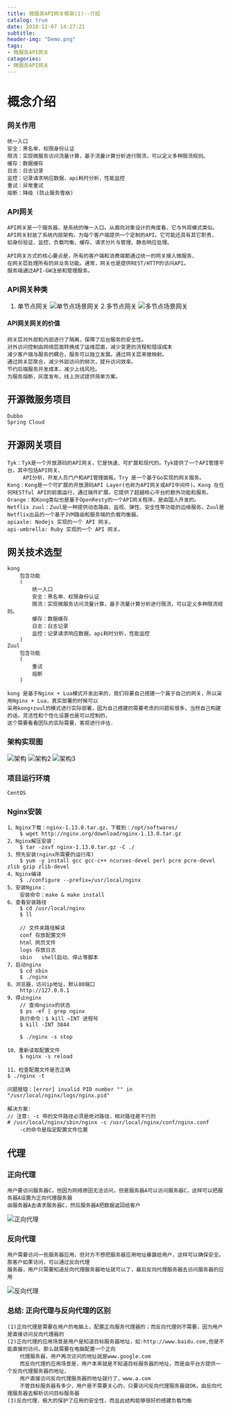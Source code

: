 ```yaml
---
title: 微服务API网关框架(1)--介绍
catalog: true
date: 2018-12-07 14:27:21
subtitle:
header-img: "Demo.png"
tags:
- 微服务API网关
catagories:
- 微服务API网关
---
```


# 概念介绍
    
### 网关作用
    统一入口
    安全：黑名单、权限身份认证
    限流：实现微服务访问流量计算，基于流量计算分析进行限流，可以定义多种限流规则。
    缓存：数据缓存
    日志：日志记录
    监控：记录请求响应数据，api耗时分析，性能监控
    重试：异常重试
    熔断：降级 (防止服务雪崩)
    
### API网关
    API网关是一个服务器，是系统的唯一入口。从面向对象设计的角度看，它与外观模式类似。
    API网关封装了系统内部架构，为每个客户端提供一个定制的API。它可能还具有其它职责，
    如身份验证、监控、负载均衡、缓存、请求分片与管理、静态响应处理。
    
    API网关方式的核心要点是，所有的客户端和消费端都通过统一的网关接入微服务，
    在网关层处理所有的非业务功能。通常，网关也是提供REST/HTTP的访问API。
    服务端通过API-GW注册和管理服务。

### API网关种类
1. 单节点网关
![单节点场景网关](单节点场景网关.png)
2.多节点网关
![多节点场景网关](多节点场景网关.png)

#### API网关网关的价值
    网关层对外部和内部进行了隔离，保障了后台服务的安全性。 
    对外访问控制由网络层面转换成了运维层面，减少变更的流程和错误成本 
    减少客户端与服务的耦合，服务可以独立发展。通过网关层来做映射。 
    通过网关层聚合，减少外部访问的频次，提升访问效率。 
    节约后端服务开发成本，减少上线风险。 
    为服务熔断，灰度发布，线上测试提供简单方案。

## 开源微服务项目
    Dubbo
    Spring Cloud
    
## 开源网关项目
    Tyk：Tyk是一个开放源码的API网关，它是快速、可扩展和现代的。Tyk提供了一个API管理平台，其中包括API网关、
         API分析、开发人员门户和API管理面板。Try 是一个基于Go实现的网关服务。
    Kong：Kong是一个可扩展的开放源码API Layer(也称为API网关或API中间件)。Kong 在任何RESTful API的前面运行，通过插件扩展，它提供了超越核心平台的额外功能和服务。
    Orange：和Kong类似也是基于OpenResty的一个API网关程序，是由国人开发的。
    Netflix zuul：Zuul是一种提供动态路由、监视、弹性、安全性等功能的边缘服务。Zuul是Netflix出品的一个基于JVM路由和服务端的负载均衡器。
    apiaxle: Nodejs 实现的一个 API 网关。
    api-umbrella: Ruby 实现的一个 API 网关。

## 网关技术选型
    kong 
        包含功能
        (
            统一入口
            安全：黑名单、权限身份认证
            限流：实现微服务访问流量计算，基于流量计算分析进行限流，可以定义多种限流规则。
            缓存：数据缓存
            日志：日志记录
            监控：记录请求响应数据，api耗时分析，性能监控
        )
    Zuul
        包含功能
        (
            重试
            熔断
        )
        
    kong 是基于Nginx + Lua模式开发出来的，我们将要自己搭建一个属于自己的网关，所以采用Nginx + Lua，真实部署的时候可以
    采用kong+zuul的模式进行实际部署，因为自己搭建的需要考虑的问题有很多，当然自己构建的话，灵活性和个性化设置也是可以控制的，
    这个需要看看团队的实际需要，客观进行评估.
       
### 架构实现图
![架构](架构.png)
![架构2](架构2.png)
![架构3](架构3.png)

### 项目运行环境
    CentOS

### Nginx安装
    1、Nginx下载：nginx-1.13.0.tar.gz，下载到：/opt/softwares/
        $ wget http://nginx.org/download/nginx-1.13.0.tar.gz
    2、Nginx解压安装：
        $ tar -zxvf nginx-1.13.0.tar.gz -C ./
    3、预先安装(nginx所需要的运行库)
        $ yum -y install gcc gcc-c++ ncurses-devel perl pcre pcre-devel zlib gzip zlib-devel
    4、Nginx编译
        $ ./configure --prefix=/usr/local/nginx
    5、安装Nginx：
        安装命令：make & make install
    6、查看安装路径
        $ cd /usr/local/nginx
        $ ll
        
        // 文件夹路径解读
        conf 存放配置文件
        html 网页文件
        logs 存放日志
        sbin   shell启动、停止等脚本
    7、启动nginx
        $ cd sbin
        $ ./nginx
    8、浏览器，访问ip地址，默认80端口
        http://127.0.0.1
    9、停止nginx
        // 查询nginx的状态
        $ ps -ef | grep nginx
        执行命令：$ kill –INT 进程号
        $ kill -INT 3844
    
        $ ./nginx -s stop
    
    10、重新读取配置文件
        $ nginx -s reload
    
    11、检查配置文件是否正确
    $ ./nginx -t
    
    问题报错：[error] invalid PID number "" in "/usr/local/nginx/logs/nginx.pid"
    
    解决方案:
    // 注意: -c 带的文件路径必须是绝对路径，相对路径是不行的
    # /usr/local/nginx/sbin/nginx -c /usr/local/nginx/conf/nginx.conf
        -c的命令是指定配置文件位置

## 代理

### 正向代理
    用户要访问服务器C，但因为网络原因无法访问，但是服务器A可以访问服务器C，这样可以把服务器A设置为正向代理服务器
    由服务器A去请求服务器C，然后服务器A把数据返回给客户
![正向代理](正向代理.png)

### 反向代理
    用户需要访问一些服务器应用，但对方不想把服务器应用地址暴露给用户，这样可以确保安全。那客户如果访问，可以通过反向代理
    服务器，用户只需要知道反向代理服务器地址就可以了，最后反向代理服务器去访问服务器的应用
![反向代理](反向代理.png)    

### 总结: 正向代理与反向代理的区别
    (1)正向代理是需要在用户的电脑上，配置正向服务代理器的；而反向代理则不需要，因为用户是直接访问反向代理器的
    (2)正向代理的应用场景是用户是知道目标服务器地址，如:http://www.baidu.com,但是不能直接的访问，那么就需要在电脑配置一个正向
        代理服务器，用户再次访问的地址就是www.google.com
        而反向代理的应用场景是，用户本来就是不知道目标服务器的地址，而是由平台方提供一个反向代理服务器的地址，
        用户直接访问反向代理服务器的地址就行了，www.a.com
        不管目标服务器有多少，用户是不需要关心的，只要访问反向代理服务器就OK，由反向代理服务器去解析访问目标服务器
    (3)反向代理，极大的保护了应用的安全性，而且此结构能够很好的搭建负载均衡  

